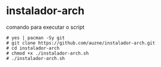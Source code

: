 # instalador-arch

comando para executar o script
```
# yes | pacman -Sy git
# git clone https://github.com/auzne/instalador-arch.git
# cd instalador-arch
# chmod +x ./instalador-arch.sh
# ./instalador-arch.sh
```
